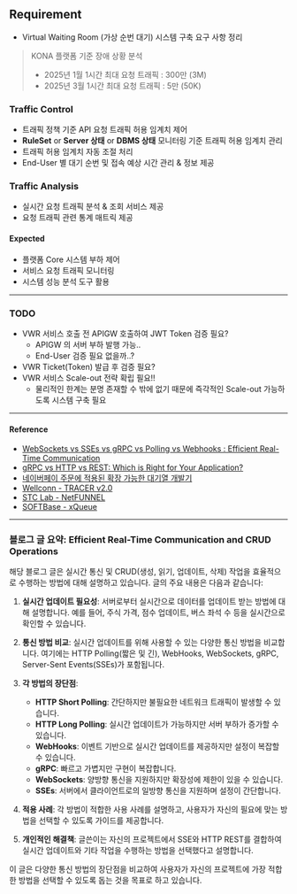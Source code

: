 ## Requirement

- Virtual Waiting Room (가상 순번 대기) 시스템 구축 요구 사항 정리

> KONA 플랫폼 기준 장애 상황 분석
> - 2025년 1월 1시간 최대 요청 트래픽 : 300만 (3M)
> - 2025년 3월 1시간 최대 요청 트래픽 : 5만 (50K)
### Traffic Control

- 트래픽 정책 기준 API 요청 트래픽 허용 임계치 제어
- **RuleSet** or **Server 상태** or **DBMS 상태** 모니터링 기준 트래픽 허용 임계치 관리
- 트래픽 허용 임계치 자동 조절 처리
- End-User 별 대기 순번 및 접속 예상 시간 관리 & 정보 제공

### Traffic Analysis

- 실시간 요청 트래픽 분석 & 조회 서비스 제공
- 요청 트래픽 관련 통계 매트릭 제공

#### Expected

- 플랫폼 Core 시스템 부하 제어
- 서비스 요청 트래픽 모니터링
- 시스템 성능 분석 도구 활용

---

### TODO

- VWR 서비스 호출 전 APIGW 호출하여 JWT Token 검증 필요?
	- APIGW 의 서버 부하 발행 가능..
	- End-User 검증 필요 없을까..?
- VWR Ticket(Token) 발급 후 검증 필요?
- VWR 서비스 Scale-out 전략 확립 필요!!
	- 물리적인 한계는 분명 존재할 수 밖에 없기 때문에 즉각적인 Scale-out 가능하도록 시스템 구축 필요

---

#### Reference

- [WebSockets vs SSEs vs gRPC vs Polling vs Webhooks : Efficient Real-Time Communication](https://medium.com/@wadkararyan01/efficient-real-time-communication-and-crud-operations-c8f35283ce38)
- [gRPC vs HTTP vs REST: Which is Right for Your Application?](https://last9.io/blog/grpc-vs-http-vs-rest/)
- [네이버페이 주문에 적용된 확장 가능한 대기열 개발기](https://d2.naver.com/helloworld/6480558)
- [Wellconn - TRACER v2.0](https://wellconn.co.kr/productTracer.do)
- [STC Lab - NetFUNNEL](https://www.stclab.com/netfunnel)
- [SOFTBase - xQueue](http://www.softbase.co.kr/?act=info.page&pcode=queue)

---

### 블로그 글 요약: Efficient Real-Time Communication and CRUD Operations

해당 블로그 글은 실시간 통신 및 CRUD(생성, 읽기, 업데이트, 삭제) 작업을 효율적으로 수행하는 방법에 대해 설명하고 있습니다. 글의 주요 내용은 다음과 같습니다:

1. **실시간 업데이트 필요성**: 서버로부터 실시간으로 데이터를 업데이트 받는 방법에 대해 설명합니다. 예를 들어, 주식 가격, 점수 업데이트, 버스 좌석 수 등을 실시간으로 확인할 수 있습니다.

2. **통신 방법 비교**: 실시간 업데이트를 위해 사용할 수 있는 다양한 통신 방법을 비교합니다. 여기에는 HTTP Polling(짧은 및 긴), WebHooks, WebSockets, gRPC, Server-Sent Events(SSEs)가 포함됩니다.

3. **각 방법의 장단점**:
   - **HTTP Short Polling**: 간단하지만 불필요한 네트워크 트래픽이 발생할 수 있습니다.
   - **HTTP Long Polling**: 실시간 업데이트가 가능하지만 서버 부하가 증가할 수 있습니다.
   - **WebHooks**: 이벤트 기반으로 실시간 업데이트를 제공하지만 설정이 복잡할 수 있습니다.
   - **gRPC**: 빠르고 가볍지만 구현이 복잡합니다.
   - **WebSockets**: 양방향 통신을 지원하지만 확장성에 제한이 있을 수 있습니다.
   - **SSEs**: 서버에서 클라이언트로의 일방향 통신을 지원하며 설정이 간단합니다.

4. **적용 사례**: 각 방법이 적합한 사용 사례를 설명하고, 사용자가 자신의 필요에 맞는 방법을 선택할 수 있도록 가이드를 제공합니다.

5. **개인적인 해결책**: 글쓴이는 자신의 프로젝트에서 SSE와 HTTP REST를 결합하여 실시간 업데이트와 기타 작업을 수행하는 방법을 선택했다고 설명합니다.

이 글은 다양한 통신 방법의 장단점을 비교하여 사용자가 자신의 프로젝트에 가장 적합한 방법을 선택할 수 있도록 돕는 것을 목표로 하고 있습니다.

